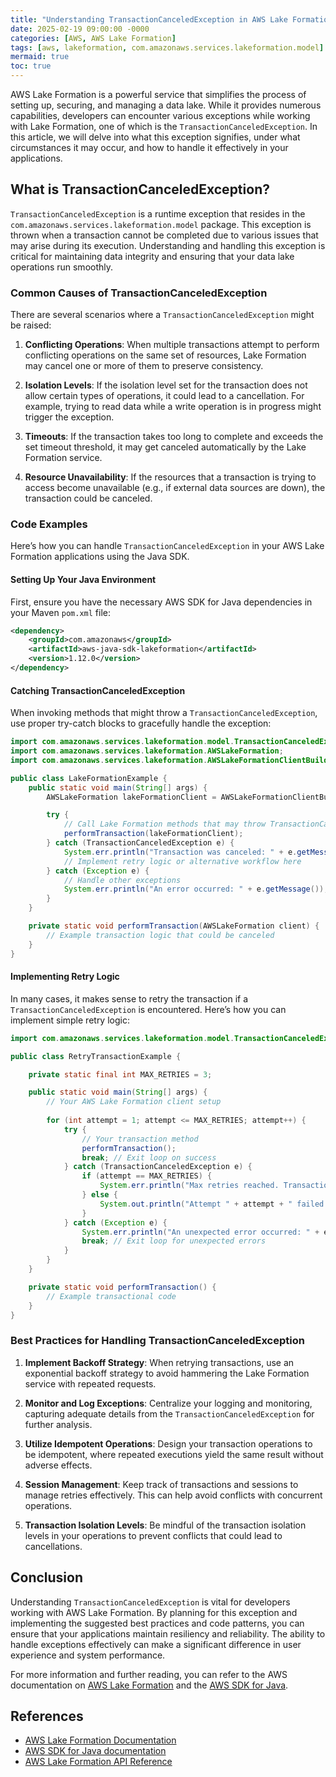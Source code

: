 ```yaml
---
title: "Understanding TransactionCanceledException in AWS Lake Formation"
date: 2025-02-19 09:00:00 -0000
categories: [AWS, AWS Lake Formation]
tags: [aws, lakeformation, com.amazonaws.services.lakeformation.model]
mermaid: true
toc: true
---
```



AWS Lake Formation is a powerful service that simplifies the process of setting up, securing, and managing a data lake. While it provides numerous capabilities, developers can encounter various exceptions while working with Lake Formation, one of which is the `TransactionCanceledException`. In this article, we will delve into what this exception signifies, under what circumstances it may occur, and how to handle it effectively in your applications.

## What is TransactionCanceledException?

`TransactionCanceledException` is a runtime exception that resides in the `com.amazonaws.services.lakeformation.model` package. This exception is thrown when a transaction cannot be completed due to various issues that may arise during its execution. Understanding and handling this exception is critical for maintaining data integrity and ensuring that your data lake operations run smoothly.

### Common Causes of TransactionCanceledException

There are several scenarios where a `TransactionCanceledException` might be raised:

1. **Conflicting Operations**: When multiple transactions attempt to perform conflicting operations on the same set of resources, Lake Formation may cancel one or more of them to preserve consistency.

2. **Isolation Levels**: If the isolation level set for the transaction does not allow certain types of operations, it could lead to a cancellation. For example, trying to read data while a write operation is in progress might trigger the exception.

3. **Timeouts**: If the transaction takes too long to complete and exceeds the set timeout threshold, it may get canceled automatically by the Lake Formation service.

4. **Resource Unavailability**: If the resources that a transaction is trying to access become unavailable (e.g., if external data sources are down), the transaction could be canceled.

### Code Examples

Here’s how you can handle `TransactionCanceledException` in your AWS Lake Formation applications using the Java SDK.

#### Setting Up Your Java Environment

First, ensure you have the necessary AWS SDK for Java dependencies in your Maven `pom.xml` file:

```xml
<dependency>
    <groupId>com.amazonaws</groupId>
    <artifactId>aws-java-sdk-lakeformation</artifactId>
    <version>1.12.0</version>
</dependency>
```

#### Catching TransactionCanceledException

When invoking methods that might throw a `TransactionCanceledException`, use proper try-catch blocks to gracefully handle the exception:

```java
import com.amazonaws.services.lakeformation.model.TransactionCanceledException;
import com.amazonaws.services.lakeformation.AWSLakeFormation;
import com.amazonaws.services.lakeformation.AWSLakeFormationClientBuilder;

public class LakeFormationExample {
    public static void main(String[] args) {
        AWSLakeFormation lakeFormationClient = AWSLakeFormationClientBuilder.defaultClient();

        try {
            // Call Lake Formation methods that may throw TransactionCanceledException
            performTransaction(lakeFormationClient);
        } catch (TransactionCanceledException e) {
            System.err.println("Transaction was canceled: " + e.getMessage());
            // Implement retry logic or alternative workflow here
        } catch (Exception e) {
            // Handle other exceptions
            System.err.println("An error occurred: " + e.getMessage());
        }
    }

    private static void performTransaction(AWSLakeFormation client) {
        // Example transaction logic that could be canceled
    }
}
```

#### Implementing Retry Logic

In many cases, it makes sense to retry the transaction if a `TransactionCanceledException` is encountered. Here’s how you can implement simple retry logic:

```java
import com.amazonaws.services.lakeformation.model.TransactionCanceledException;

public class RetryTransactionExample {

    private static final int MAX_RETRIES = 3;

    public static void main(String[] args) {
        // Your AWS Lake Formation client setup
        
        for (int attempt = 1; attempt <= MAX_RETRIES; attempt++) {
            try {
                // Your transaction method
                performTransaction();
                break; // Exit loop on success
            } catch (TransactionCanceledException e) {
                if (attempt == MAX_RETRIES) {
                    System.err.println("Max retries reached. Transaction canceled.");
                } else {
                    System.out.println("Attempt " + attempt + " failed: " + e.getMessage() + ". Retrying...");
                }
            } catch (Exception e) {
                System.err.println("An unexpected error occurred: " + e.getMessage());
                break; // Exit loop for unexpected errors
            }
        }
    }

    private static void performTransaction() {
        // Example transactional code
    }
}
```

### Best Practices for Handling TransactionCanceledException

1. **Implement Backoff Strategy**: When retrying transactions, use an exponential backoff strategy to avoid hammering the Lake Formation service with repeated requests.

2. **Monitor and Log Exceptions**: Centralize your logging and monitoring, capturing adequate details from the `TransactionCanceledException` for further analysis.

3. **Utilize Idempotent Operations**: Design your transaction operations to be idempotent, where repeated executions yield the same result without adverse effects.

4. **Session Management**: Keep track of transactions and sessions to manage retries effectively. This can help avoid conflicts with concurrent operations.

5. **Transaction Isolation Levels**: Be mindful of the transaction isolation levels in your operations to prevent conflicts that could lead to cancellations.

## Conclusion

Understanding `TransactionCanceledException` is vital for developers working with AWS Lake Formation. By planning for this exception and implementing the suggested best practices and code patterns, you can ensure that your applications maintain resiliency and reliability. The ability to handle exceptions effectively can make a significant difference in user experience and system performance.

For more information and further reading, you can refer to the AWS documentation on [AWS Lake Formation](https://docs.aws.amazon.com/lake-formation/latest/dg/what-is.html) and the [AWS SDK for Java](https://docs.aws.amazon.com/sdk-for-java/latest/developer-guide/home.html).

## References

- [AWS Lake Formation Documentation](https://docs.aws.amazon.com/lake-formation/latest/dg/what-is.html)
- [AWS SDK for Java documentation](https://docs.aws.amazon.com/sdk-for-java/latest/developer-guide/home.html)
- [AWS Lake Formation API Reference](https://docs.aws.amazon.com/lake-formation/latest/APIReference/Welcome.html)